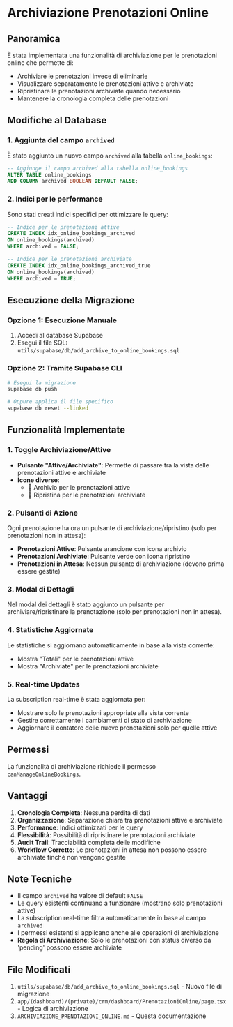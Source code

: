 # Archiviazione Prenotazioni Online

## Panoramica

È stata implementata una funzionalità di archiviazione per le prenotazioni online che permette di:

- Archiviare le prenotazioni invece di eliminarle
- Visualizzare separatamente le prenotazioni attive e archiviate
- Ripristinare le prenotazioni archiviate quando necessario
- Mantenere la cronologia completa delle prenotazioni

## Modifiche al Database

### 1. Aggiunta del campo `archived`

È stato aggiunto un nuovo campo `archived` alla tabella `online_bookings`:

```sql
-- Aggiunge il campo archived alla tabella online_bookings
ALTER TABLE online_bookings 
ADD COLUMN archived BOOLEAN DEFAULT FALSE;
```

### 2. Indici per le performance

Sono stati creati indici specifici per ottimizzare le query:

```sql
-- Indice per le prenotazioni attive
CREATE INDEX idx_online_bookings_archived 
ON online_bookings(archived) 
WHERE archived = FALSE;

-- Indice per le prenotazioni archiviate
CREATE INDEX idx_online_bookings_archived_true 
ON online_bookings(archived) 
WHERE archived = TRUE;
```

## Esecuzione della Migrazione

### Opzione 1: Esecuzione Manuale

1. Accedi al database Supabase
2. Esegui il file SQL: `utils/supabase/db/add_archive_to_online_bookings.sql`

### Opzione 2: Tramite Supabase CLI

```bash
# Esegui la migrazione
supabase db push

# Oppure applica il file specifico
supabase db reset --linked
```

## Funzionalità Implementate

### 1. Toggle Archiviazione/Attive

- **Pulsante "Attive/Archiviate"**: Permette di passare tra la vista delle prenotazioni attive e archiviate
- **Icone diverse**: 
  - 📁 Archivio per le prenotazioni attive
  - 🔄 Ripristina per le prenotazioni archiviate

### 2. Pulsanti di Azione

Ogni prenotazione ha ora un pulsante di archiviazione/ripristino (solo per prenotazioni non in attesa):

- **Prenotazioni Attive**: Pulsante arancione con icona archivio
- **Prenotazioni Archiviate**: Pulsante verde con icona ripristino
- **Prenotazioni in Attesa**: Nessun pulsante di archiviazione (devono prima essere gestite)

### 3. Modal di Dettagli

Nel modal dei dettagli è stato aggiunto un pulsante per archiviare/ripristinare la prenotazione (solo per prenotazioni non in attesa).

### 4. Statistiche Aggiornate

Le statistiche si aggiornano automaticamente in base alla vista corrente:
- Mostra "Totali" per le prenotazioni attive
- Mostra "Archiviate" per le prenotazioni archiviate

### 5. Real-time Updates

La subscription real-time è stata aggiornata per:
- Mostrare solo le prenotazioni appropriate alla vista corrente
- Gestire correttamente i cambiamenti di stato di archiviazione
- Aggiornare il contatore delle nuove prenotazioni solo per quelle attive

## Permessi

La funzionalità di archiviazione richiede il permesso `canManageOnlineBookings`.

## Vantaggi

1. **Cronologia Completa**: Nessuna perdita di dati
2. **Organizzazione**: Separazione chiara tra prenotazioni attive e archiviate
3. **Performance**: Indici ottimizzati per le query
4. **Flessibilità**: Possibilità di ripristinare le prenotazioni archiviate
5. **Audit Trail**: Tracciabilità completa delle modifiche
6. **Workflow Corretto**: Le prenotazioni in attesa non possono essere archiviate finché non vengono gestite

## Note Tecniche

- Il campo `archived` ha valore di default `FALSE`
- Le query esistenti continuano a funzionare (mostrano solo prenotazioni attive)
- La subscription real-time filtra automaticamente in base al campo `archived`
- I permessi esistenti si applicano anche alle operazioni di archiviazione
- **Regola di Archiviazione**: Solo le prenotazioni con status diverso da 'pending' possono essere archiviate

## File Modificati

1. `utils/supabase/db/add_archive_to_online_bookings.sql` - Nuovo file di migrazione
2. `app/(dashboard)/(private)/crm/dashboard/PrenotazioniOnline/page.tsx` - Logica di archiviazione
3. `ARCHIVIAZIONE_PRENOTAZIONI_ONLINE.md` - Questa documentazione 